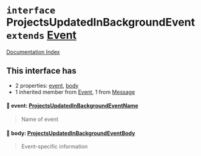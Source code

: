 # `interface` ProjectsUpdatedInBackgroundEvent `extends` [Event](../interface.Event/README.md)

[Documentation Index](../README.md)

## This interface has

- 2 properties:
[event](#-event-projectsupdatedinbackgroundeventname),
[body](#-body-projectsupdatedinbackgroundeventbody)
- 1 inherited member from [Event](../interface.Event/README.md), 1 from [Message](../interface.Message/README.md)


#### 📄 event: [ProjectsUpdatedInBackgroundEventName](../type.ProjectsUpdatedInBackgroundEventName/README.md)

> Name of event



#### 📄 body: [ProjectsUpdatedInBackgroundEventBody](../interface.ProjectsUpdatedInBackgroundEventBody/README.md)

> Event-specific information



